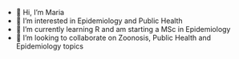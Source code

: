 - 👋 Hi, I’m Maria 
- 👀 I’m interested in Epidemiology and Public Health
- 🌱 I’m currently learning R and am starting a MSc in Epidemiology
- 💞️ I’m looking to collaborate on Zoonosis, Public Health and Epidemiology topics

<!---
Maria-M-Oliveira/Maria-M-Oliveira is a ✨ special ✨ repository because its `README.md` (this file) appears on your GitHub profile.
You can click the Preview link to take a look at your changes.
--->
